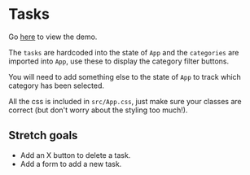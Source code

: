 # Tasks

Go [here](https://mod-4-week-1-todo.herokuapp.com/) to view the demo.

The `tasks` are hardcoded into the state of `App` and the `categories` are imported into `App`, use these to display the category filter buttons.

You will need to add something else to the state of `App` to track which category has been selected.

All the css is included in `src/App.css`, just make sure your classes are correct (but don't worry about the styling too much!).

## Stretch goals

- Add an X button to delete a task.
- Add a form to add a new task.
